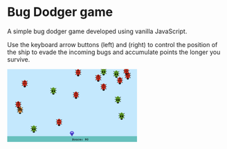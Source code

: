 # Bug Dodger game

A simple bug dodger game developed using vanilla JavaScript.

Use the keyboard arrow buttons (left) and (right) to control the position of the ship to evade the incoming bugs and accumulate points the longer you survive.

<img
  src="https://github.com/JustenMX/bug-dodger/blob/fe5ddc47fd36f8b6aa219761896fb6b0c6911826/public/scGame.png"
  alt="Alt text"
  title="Optional title"
  style="display: inline-block; margin: 0 auto; max-width: 300px">
